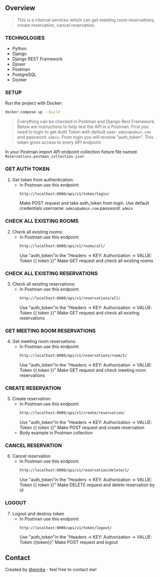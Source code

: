 ## Overview

> This is a internal services which can get meeting room reservations, create reservation, cancel reservation.

### TECHNOLOGIES
   * Python
   * Django
   * Django REST Framework
   * Djoser
   * Postman
   * PostgreSQL
   * Docker

### SETUP

Run the project with Docker:
 ```sh
docker-compose up --build
```

> Everything can be checked in Postman and Django Rest Framework. Below are instructions to help test the API in a Postman. First you need to login to get Auth Token with default user: `admin@admin.com` and password: `admin`. From login you will receive "auth_token". This token gives access to every API endpoint.

In your Postman import API endpoint collection fixture file named: `Reservations.postman_collection.json`

### GET AUTH TOKEN

1. Get token from authentication:
   - In Postman use this endpoint:
       ```sh
      http://localhost:8000/api/v1/token/login/
       ```
        Make POST request and take auth_token from login. Use default credentials username: `admin@admin.com` password: `admin`
        
### CHECK ALL EXISTING ROOMS
2. Check all existing rooms:
   - In Postman use this endpoint:
       ```sh
      http://localhost:8000/api/v1/rooms/all/
       ```
      Use "auth_token"in the "Headers -> KEY: Authorization -> VALUE: Token {{ token }}"
      Make GET request and check all existing rooms

### CHECK ALL EXISTING RESERVATIONS
3. Check all existing reservations:
   - In Postman use this endpoint:
       ```sh
      http://localhost:8000/api/v1/reservations/all/
       ```
       Use "auth_token"in the "Headers -> KEY: Authorization -> VALUE: Token {{ token }}"
       Make GET request and check all existing reservations

### GET MEETING ROOM RESERVATIONS
4. Get meeting room reservations:
   - In Postman use this endpoint:
       ```sh
      http://localhost:8000/api/v1/reservations/room/1/
       ```
       Use "auth_token"in the "Headers -> KEY: Authorization -> VALUE: Token {{ token }}"
       Make GET request and check meeting room reservations
       
### CREATE RESERVATION
5. Create reservation:
   - In Postman use this endpoint:
       ```sh
      http://localhost:8000/api/v1/create/reservation/
       ```
       Use "auth_token"in the "Headers -> KEY: Authorization -> VALUE: Token {{ token }}"
       Make POST request and create reservation
    - Body example in Postman collection

### CANCEL RESERVATION
6. Cancel reservation
   - In Postman use this endpoint:
       ```sh
      http://localhost:8000/api/v1/reservation/delete/1/
       ```
       Use "auth_token"in the "Headers -> KEY: Authorization -> VALUE: Token {{ token }}"
       Make DELETE request and delete reservation by id

### LOGOUT
7. Logout and destroy token
   - In Postman use this endpoint:
       ```sh
      http://localhost:8000/api/v1/token/logout/
       ```
       Use "auth_token"in the "Headers -> KEY: Authorization -> VALUE: Token {{token}}"
       Make POST request and logout


## Contact
Created by [@enrika](https://www.linkedin.com/in/enrika-vysniauskaite-10bba4196/) - feel free to contact me!

